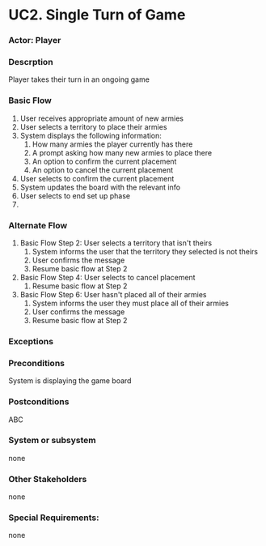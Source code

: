 # UC2. Single Turn of Game

### Actor: Player

### Descrption
Player takes their turn in an ongoing game

### Basic Flow
1. User receives appropriate amount of new armies
2. User selects a territory to place their armies
3. System displays the following information:
    1. How many armies the player currently has there
    2. A prompt asking how many new armies to place there
    3. An option to confirm the current placement
    4. An option to cancel the current placement
4. User selects to confirm the current placement
5. System updates the board with the relevant info
6. User selects to end set up phase
7. 

### Alternate Flow
1. Basic Flow Step 2: User selects a territory that isn't theirs
    1. System informs the user that the territory they selected is not theirs
    2. User confirms the message
    3. Resume basic flow at Step 2
2. Basic Flow Step 4: User selects to cancel placement
    1. Resume basic flow at Step 2
3. Basic Flow Step 6: User hasn't placed all of their armies
    1. System informs the user they must place all of their armies
    2. User confirms the message
    3. Resume basic flow at Step 2

### Exceptions

### Preconditions
System is displaying the game board

### Postconditions
ABC

### System or subsystem
none

### Other Stakeholders
none

### Special Requirements:
none


